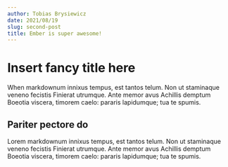 ```yaml
---
author: Tobias Brysiewicz
date: 2021/08/19
slug: second-post
title: Ember is super awesome!
---
```


# Insert fancy title here

When markdownum innixus tempus, est tantos telum. Non ut staminaque veneno
fecistis Finierat utrumque. Ante memor avus Achillis demptum Boeotia viscera,
timorem caelo: pararis lapidumque; tua te spumis.

## Pariter pectore do 

Lorem markdownum innixus tempus, est tantos telum. Non ut staminaque veneno
fecistis Finierat utrumque. Ante memor avus Achillis demptum Boeotia viscera,
timorem caelo: pararis lapidumque; tua te spumis.
